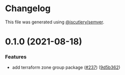 # Changelog

This file was generated using [@jscutlery/semver](https://github.com/jscutlery/semver).

# 0.1.0 (2021-08-18)


### Features

* add terraform zone group package ([#237](https://github.com/tractr/stack/issues/237)) ([9d5b362](https://github.com/tractr/stack/commit/9d5b3620545ab4f1757c3e3d0f02650e1ec17d49))
